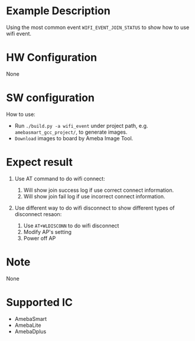 # Example Description

Using the most common event `WIFI_EVENT_JOIN_STATUS` to show how to use wifi event.

# HW Configuration

None

# SW configuration

How to use:
   - Run `./build.py -a wifi_event` under project path, e.g. `amebasmart_gcc_project/`, to generate images.
   - `Download` images to board by Ameba Image Tool.

# Expect result

1. Use AT command to do wifi connect:
	1. Will show join success log if use correct connect information.
	2. Will show join fail log if use incorrect connect information.

2. Use different way to do wifi disconnect to show different types of disconnect resaon:
	1. Use `AT+WLDISCONN` to do wifi disconnect
	2. Modify AP's setting
	3. Power off AP

# Note

None

# Supported IC

- AmebaSmart
- AmebaLite
- AmebaDplus
